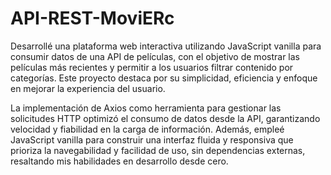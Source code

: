 # API-REST-MoviERc
Desarrollé una plataforma web interactiva utilizando JavaScript vanilla para consumir datos de una API de películas, con el objetivo de mostrar las películas más recientes y permitir a los usuarios filtrar contenido por categorías. Este proyecto destaca por su simplicidad, eficiencia y enfoque en mejorar la experiencia del usuario.

La implementación de Axios como herramienta para gestionar las solicitudes HTTP optimizó el consumo de datos desde la API, garantizando velocidad y fiabilidad en la carga de información. Además, empleé JavaScript vanilla para construir una interfaz fluida y responsiva que prioriza la navegabilidad y facilidad de uso, sin dependencias externas, resaltando mis habilidades en desarrollo desde cero.
